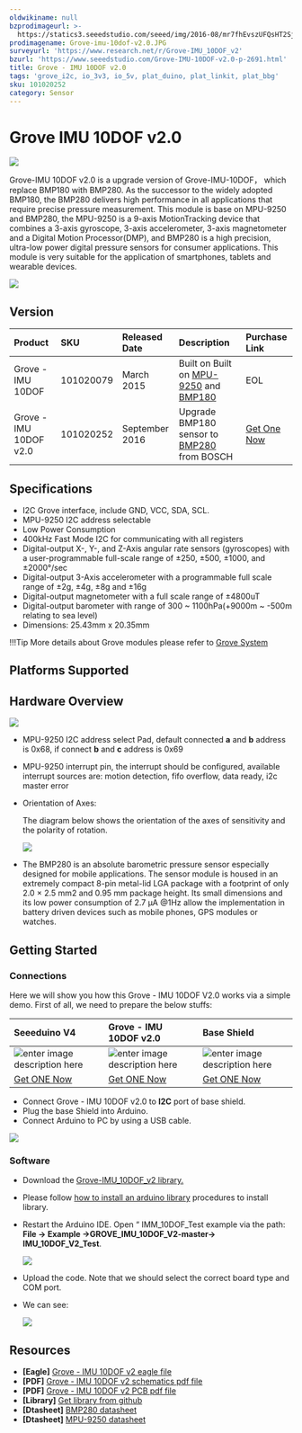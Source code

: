 ```yaml
---
oldwikiname: null
bzprodimageurl: >-
  https://statics3.seeedstudio.com/seeed/img/2016-08/mr7fhEvszUFQsHT2SjUSVb29.jpg
prodimagename: Grove-imu-10dof-v2.0.JPG
surveyurl: 'https://www.research.net/r/Grove-IMU_10DOF_v2'
bzurl: 'https://www.seeedstudio.com/Grove-IMU-10DOF-v2.0-p-2691.html'
title: Grove - IMU 10DOF v2.0
tags: 'grove_i2c, io_3v3, io_5v, plat_duino, plat_linkit, plat_bbg'
sku: 101020252
category: Sensor
---
```


# Grove IMU 10DOF v2.0

![](https://github.com/SeeedDocument/Grove-IMU_10DOF_v2.0/raw/master/img/Grove-imu-10dof-v2.0.jpg)

Grove-IMU 10DOF v2.0 is a upgrade version of Grove-IMU-10DOF， which replace BMP180 with BMP280. As the successor to the widely adopted BMP180, the BMP280 delivers high performance in all applications that require precise pressure measurement. This module is base on MPU-9250 and BMP280, the MPU-9250 is a 9-axis MotionTracking device that combines a 3-axis gyroscope, 3-axis accelerometer, 3-axis magnetometer and a Digital Motion Processor\(DMP\), and BMP280 is a high precision, ultra-low power digital pressure sensors for consumer applications. This module is very suitable for the application of smartphones, tablets and wearable devices.

[![](https://raw.githubusercontent.com/SeeedDocument/common/master/Get_One_Now_Banner.png)](https://www.seeedstudio.com/Grove-IMU-10DOF-v2.0-p-2691.html)

## Version

| Product | SKU | Released Date | Description | Purchase Link |
| :--- | :--- | :--- | :--- | :--- |
| Grove - IMU 10DOF | 101020079 | March 2015 | Built on Built on [MPU-9250](https://raw.githubusercontent.com/SeeedDocument/Grove-IMU_10DOF/master/res/MPU-9250A_Product_Specification.pdf) and [BMP180](https://raw.githubusercontent.com/SeeedDocument/Grove-IMU_10DOF/master/res/BMP180.pdf) | EOL |
| Grove - IMU 10DOF v2.0 | 101020252 | September 2016 | Upgrade BMP180 sensor to [BMP280](https://raw.githubusercontent.com/SeeedDocument/Grove-Barometer_Sensor-BMP280/master/res/Grove-Barometer_Sensor-BMP280-BMP280-DS001-12_Datasheet.pdf) from BOSCH | [Get One Now](https://www.seeedstudio.com/Grove-IMU-10DOF-v2.0-p-2691.html) |

## Specifications

* I2C Grove interface, include GND, VCC, SDA, SCL.
* MPU-9250 I2C address selectable
* Low Power Consumption
* 400kHz Fast Mode I2C for communicating with all registers
* Digital-output X-, Y-, and Z-Axis angular rate sensors \(gyroscopes\) with a user-programmable full-scale range of ±250, ±500, ±1000, and ±2000°/sec
* Digital-output 3-Axis accelerometer with a programmable full scale range of ±2g, ±4g, ±8g and ±16g
* Digital-output magnetometer with a full scale range of ±4800uT
* Digital-output barometer with range of 300 ~ 1100hPa\(+9000m ~ -500m relating to sea level\)
* Dimensions: 25.43mm x 20.35mm

!!!Tip More details about Grove modules please refer to [Grove System](http://wiki.seeed.cc/Grove_System/)

## Platforms Supported

## Hardware Overview

![](https://github.com/SeeedDocument/Grove-IMU_10DOF_v2.0/raw/master/img/hardware.jpg)

* MPU-9250 I2C address select Pad, default connected **a** and **b** address is 0x68, if connect **b** and **c** address is 0x69
* MPU-9250 interrupt pin, the interrupt should be configured, available interrupt sources are: motion detection, fifo overflow, data ready, i2c master error
* Orientation of Axes:

  The diagram below shows the orientation of the axes of sensitivity and the polarity of rotation.

  ![](https://raw.githubusercontent.com/SeeedDocument/Grove-IMU_10DOF/master/img/Imu-10dof-dir-axes.png)

* The BMP280 is an absolute barometric pressure sensor especially designed for mobile applications. The sensor module is housed in an extremely compact 8-pin metal-lid LGA package with a footprint of only 2.0 × 2.5 mm2 and 0.95 mm package height. Its small dimensions and its low power consumption of 2.7 μA @1Hz allow the implementation in battery driven devices such as mobile phones, GPS modules or watches.

## Getting Started

### Connections

Here we will show you how this Grove - IMU 10DOF V2.0 works via a simple demo. First of all, we need to prepare the below stuffs:

| Seeeduino V4 | Grove - IMU 10DOF v2.0 | Base Shield |
| :--- | :--- | :--- |
| ![enter image description here](https://raw.githubusercontent.com/SeeedDocument/Grove_Light_Sensor/master/images/gs_1.jpg) | ![enter image description here](https://github.com/SeeedDocument/Grove-IMU_10DOF_v2.0/raw/master/img/Grove-imu-10dof-v2.0_s.jpg) | ![enter image description here](https://raw.githubusercontent.com/SeeedDocument/Grove_Light_Sensor/master/images/gs_4.jpg) |
| [Get ONE Now](http://www.seeedstudio.com/Seeeduino-V4.2-p-2517.html) | [Get ONE Now](https://www.seeedstudio.com/Grove-IMU-10DOF-v2.0-p-2691.html) | [Get ONE Now](https://www.seeedstudio.com/Base-Shield-V2-p-1378.html) |

* Connect Grove - IMU 10DOF v2.0 to **I2C** port of base shield.
* Plug the base Shield into Arduino.
* Connect Arduino to PC by using a USB cable.

![](https://github.com/SeeedDocument/Grove-IMU_10DOF_v2.0/raw/master/img/arduino%20connection.jpg)

### Software

* Download the [Grove-IMU\_10DOF\_v2 library.](https://github.com/Seeed-Studio/Grove_IMU_10DOF_v2.0/archive/master.zip)
* Please follow [how to install an arduino library](http://wiki.seeed.cc/How_to_install_Arduino_Library/) procedures to install library.
* Restart the Arduino IDE. Open “ IMM\_10DOF\_Test example via the path: **File -&gt; Example -&gt;GROVE\_IMU\_10DOF\_V2-master-&gt; IMU\_10DOF\_V2\_Test**.

  ![](https://github.com/SeeedDocument/Grove-IMU_10DOF_v2.0/raw/master/img/library%20example.jpg)

* Upload the code. Note that we should select the correct board type and COM port.
* We can see:

  ![](https://raw.githubusercontent.com/SeeedDocument/Grove-IMU_10DOF/master/img/Imu-10dof-test.png)

## Resources

* **\[Eagle\]** [Grove - IMU 10DOF v2 eagle file](https://github.com/SeeedDocument/Grove-IMU_10DOF_v2.0/raw/master/res/Grove%20-%20IMU%2010DOF%20v2.0.zip)
* **\[PDF\]** [Grove - IMU 10DOF v2 schematics pdf file](https://github.com/SeeedDocument/Grove-IMU_10DOF_v2.0/raw/master/res/Grove%20-%20IMU%2010DOF%20v2.0%20Sch.pdf)
* **\[PDF\]** [Grove - IMU 10DOF v2 PCB pdf file](https://github.com/SeeedDocument/Grove-IMU_10DOF_v2.0/raw/master/res/Grove%20-%20IMU%2010DOF%20v2.0%20PCB.pdf)
* **\[Library\]** [Get library from github](https://github.com/Seeed-Studio/Grove_IMU_10DOF_v2.0/archive/master.zip)
* **\[Dtasheet\]** [BMP280 datasheet](https://github.com/SeeedDocument/Grove-IMU_10DOF_v2.0/raw/master/res/BMP280-Datasheet.pdf)
* **\[Dtasheet\]** [MPU-9250 datasheet](https://raw.githubusercontent.com/SeeedDocument/Grove-IMU_10DOF/master/res/MPU-9250A_Product_Specification.pdf)

